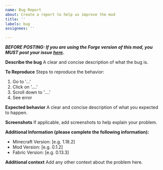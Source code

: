 ```yaml
---
name: Bug Report
about: Create a report to help us improve the mod
title: ''
labels: bug
assignees: ''

---
```


***BEFORE POSTING: If you are using the Forge version of this mod, you MUST post your issue [here](https://github.com/SamTheGamer39/MinecraftRailroadBlocks/issues).***

**Describe the bug**
A clear and concise description of what the bug is.

**To Reproduce**
Steps to reproduce the behavior:
1. Go to '...'
2. Click on '....'
3. Scroll down to '....'
4. See error

**Expected behavior**
A clear and concise description of what you expected to happen.

**Screenshots**
If applicable, add screenshots to help explain your problem.

**Additional Information (please complete the following information):**
 - Minecraft Version: [e.g. 1.18.2]
 - Mod Version: [e.g. 0.1.2]
 - Fabric Version: [e.g. 0.13.3]

**Additional context**
Add any other context about the problem here.
